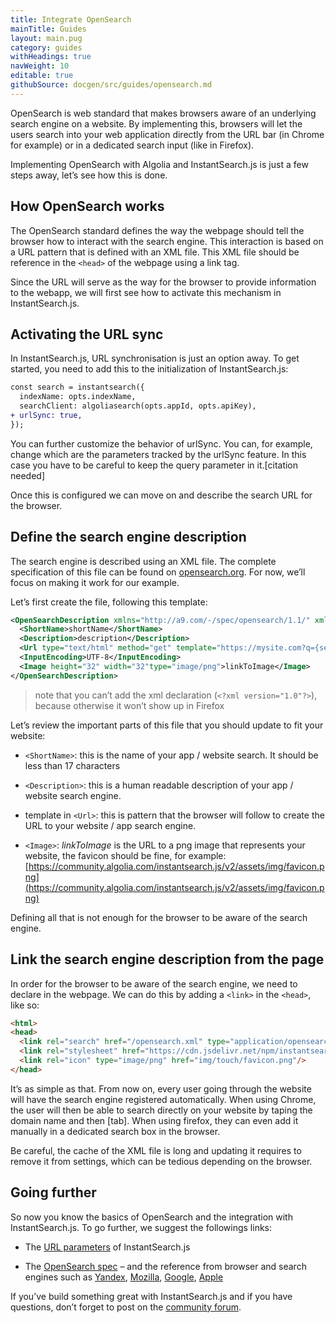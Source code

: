 ```yaml
---
title: Integrate OpenSearch
mainTitle: Guides
layout: main.pug
category: guides
withHeadings: true
navWeight: 10
editable: true
githubSource: docgen/src/guides/opensearch.md
---
```


OpenSearch is web standard that makes browsers aware of an underlying search
engine on a website. By implementing this, browsers will let the users search
into your web application directly from the URL bar (in Chrome for example) or
in a dedicated search input (like in Firefox).

Implementing OpenSearch with Algolia and InstantSearch.js is just a few steps
away, let’s see how this is done.

## How OpenSearch works

The OpenSearch standard defines the way the webpage should tell the browser how
to interact with the search engine. This interaction is based on a URL pattern
that is defined with an XML file. This XML file should be reference in the
`<head>` of the webpage using a link tag. 

Since the URL will serve as the way for the browser to provide information to
the webapp, we will first see how to activate this mechanism in
InstantSearch.js.

## Activating the URL sync

In InstantSearch.js, URL synchronisation is just an option away. To get
started, you need to add this to the initialization of InstantSearch.js:

```diff
const search = instantsearch({
  indexName: opts.indexName,
  searchClient: algoliasearch(opts.appId, opts.apiKey),
+ urlSync: true,
});
```

You can further customize the behavior of urlSync. You can, for example, change
which are the parameters tracked by the urlSync feature. In this case you have
to be careful to keep the query parameter in it.[citation needed]

Once this is configured we can move on and describe the search URL for the
browser.

## Define the search engine description

The search engine is described using an XML file. The complete specification of
this file can be found on [opensearch.org](http://www.opensearch.org/Home). For
now, we’ll focus on making it work for our example.

Let’s first create the file, following this template:

```xml
<OpenSearchDescription xmlns="http://a9.com/-/spec/opensearch/1.1/" xmlns:moz="http://www.mozilla.org/2006/browser/search/">
  <ShortName>shortName</ShortName>
  <Description>description</Description>
  <Url type="text/html" method="get" template="https://mysite.com?q={searchTerms}"/>
  <InputEncoding>UTF-8</InputEncoding>
  <Image height="32" width="32"type="image/png">linkToImage</Image>
</OpenSearchDescription>
```

> note that you can’t add the xml declaration (`<?xml version="1.0"?>`),
> because otherwise it won’t show up in Firefox

Let’s review the important parts of this file that you should update to fit
your website:

* `<ShortName>`: this is the name of your app / website search. It should be less
 than 17 characters

* `<Description>`: this is a human readable description of your app / website
 search engine.

* template in `<Url>`: this is pattern that the browser will follow to create the
 URL to your website / app search engine.

* `<Image>`: *linkToImage* is the URL to a png image that represents your website,
 the favicon should be fine, for example:
 [https://community.algolia.com/instantsearch.js/v2/assets/img/favicon.png](https://community.algolia.com/instantsearch.js/v2/assets/img/favicon.png)

Defining all that is not enough for the browser to be aware of the search
engine.

## Link the search engine description from the page

In order for the browser to be aware of the search engine, we need to declare
in the webpage. We can do this by adding a `<link>` in the `<head>`, like so:

```html
<html>
<head>
  <link rel="search" href="/opensearch.xml" type="application/opensearchdescription+xml" title="Playlist search">
  <link rel="stylesheet" href="https://cdn.jsdelivr.net/npm/instantsearch.js@2.1.0/dist/instantsearch.min.css">
  <link rel="icon" type="image/png" href="img/touch/favicon.png"/>
</head>
```

It’s as simple as that. From now on, every user going through the website will
have the search engine registered automatically. When using Chrome, the user
will then be able to search directly on your website by taping the domain name
and then [tab]. When using firefox, they can even add it manually in a
dedicated search box in the browser.

Be careful, the cache of the XML file is long and updating it requires
to remove it from settings, which can be tedious depending on the browser.

## Going further

So now you know the basics of OpenSearch and the integration with
InstantSearch.js. To go further, we suggest the followings links:

* The [URL parameters](http://localhost:3000/instantsearch.html#struct-InstantSearchOptions-urlSync) of InstantSearch.js

* The [OpenSearch spec](http://www.opensearch.org/Home) – and the reference
 from browser and search engines such as [Yandex](https://yandex.com/support/browser/search-and-browse/search.xml#search-boundary),
 [Mozilla](https://developer.mozilla.org/en/Add-ons/Creating_OpenSearch_plugins_for_Firefox),
 [Google](http://dev.chromium.org/tab-to-search),
 [Apple](https://developer.apple.com/library/content/releasenotes/General/WhatsNewInSafari/Articles/Safari_8_0.html)

If you’ve build something great with InstantSearch.js and if you have
questions, don’t forget to post on the [community forum](https://discourse.algolia.com/).

